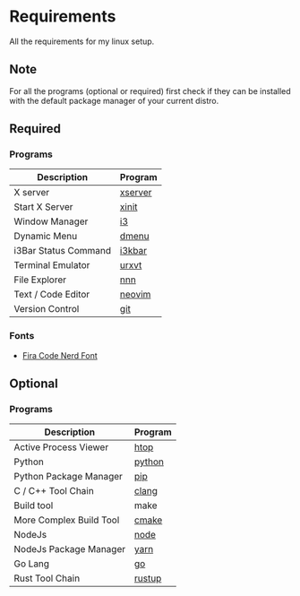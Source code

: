 # Requirements
All the requirements for my linux setup.

## Note
For all the programs (optional or required) first check if they can be installed with the default package manager of your current distro.

## Required
### Programs
| Description             | Program                                                  |
| ----------------------- | -------------------------------------------------------- |
| X server                | [xserver](https://www.x.org/wiki/ModuleComponentList)    |
| Start X Server          | [xinit](https://www.x.org/wiki/ModuleComponentList)      |
| Window Manager          | [i3](https://i3wm.org)                                   |
| Dynamic Menu            | [dmenu](https://tools.suckless.org/dmenu)                |
| i3Bar Status Command    | [i3kbar](https://github.com/arpitchakladar/i3kbar)       |
| Terminal Emulator       | [urxvt](https://github.com/exg/rxvt-unicode)             |
| File Explorer           | [nnn](https://github.com/jarun/nnn)                      |
| Text / Code Editor      | [neovim](https://neovim.io)                              |
| Version Control         | [git](https://git-scm.com)                               |

### Fonts
 - [Fira Code Nerd Font](https://www.nerdfonts.com)

## Optional
### Programs
| Description             | Program                                                  |
| ----------------------- | -------------------------------------------------------- |
| Active Process Viewer   | [htop](https://htop.dev)                                 |
| Python                  | [python](https://www.python.org)                         |
| Python Package Manager  | [pip](https://pip.pypa.io/en/stable/installation)        |
| C / C++ Tool Chain      | [clang](https://releases.llvm.org/download.html)         |
| Build tool              | make                                                     |
| More Complex Build Tool | [cmake](https://cmake.org/download)                      |
| NodeJs                  | [node](https://nodejs.org/en)                            |
| NodeJs Package Manager  | [yarn](https://classic.yarnpkg.com/lang/en/docs/install) |
| Go Lang                 | [go](https://go.dev)                                     |
| Rust Tool Chain         | [rustup](https://www.rust-lang.org/tools/install)        |
